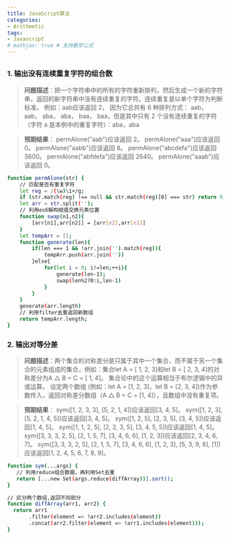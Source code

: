 ```yaml
---
title: JavaScript算法
categories: 
- Arithmetic
tags: 
- Javascript
# mathjax: true # 支持数学公式
---
```


## 

### 1. 输出没有连续重复字符的组合数

> **问题描述**：把一个字符串中的所有的字符重新排列，然后生成一个新的字符串，返回的新字符串中没有连续重复的字符。连续重复是以单个字符为判断标准。
 例如：aab应该返回 2， 因为它总共有 6 种排列方式： aab， aab， aba， aba， baa， baa，但是其中只有 2 个没有连续重复的字符（字符 a 是本例中的重复字符）：aba，aba

 > **预期结果**：
 permAlone("aab")应该返回 2。
 permAlone("aaa")应该返回 0。
 permAlone("aabb")应该返回 8。
 permAlone("abcdefa")应该返回 3600。
 permAlone("abfdefa")应该返回 2640。
 permAlone("aaab")应该返回 0。


``` bash
function permAlone(str) {
    // 匹配是否有重复字符
    let reg = /(\w)\1+/g;
    if (str.match(reg) !== null && str.match(reg)[0] === str) return 0;
    let arr = str.split('');
    // 利用es6解构赋值交换元素位置
    function swap(n1,n2){
        [arr[n1],arr[n2]] = [arr[n2],arr[n1]]
    } 
    let tempArr = [];
    function generate(len){
        if(len === 1 && !arr.join('').match(reg)){
            tempArr.push(arr.join(''))
        }else{
            for(let i = 0; i!=len;++i){
                generate(len-1);
                swap(len%2?0:i,len-1)
            }
        }
    } 
    generate(arr.length) 
    // 利用filter去重返回新数组
    return tempArr.length;
}
```

### 2. 输出对等分差

> **问题描述**：两个集合的对称差分是只属于其中一个集合，而不属于另一个集合的元素组成的集合，例如：集合let A = [ 1, 2, 3]和let B = [ 2, 3, 4]的对称差分为A △ B = C = [ 1, 4]。 集合论中的这个运算相当于布尔逻辑中的异或运算。
设定两个数组 (例如：let A = [1, 2, 3]，let B = [2, 3, 4])作为参数传入，返回对称差分数组（A △ B = C = [1, 4]），且数组中没有重复项。

 > **预期结果**：
 sym([1, 2, 3, 3], [5, 2, 1, 4])应该返回[3, 4, 5]。
 sym([1, 2, 3], [5, 2, 1, 4, 5])应该返回[3, 4, 5]。
 sym([1, 2, 5], [2, 3, 5], [3, 4, 5])应该返回[1, 4, 5]。
 sym([1, 1, 2, 5], [2, 2, 3, 5], [3, 4, 5, 5])应该返回[1, 4, 5]。
 sym([3, 3, 3, 2, 5], [2, 1, 5, 7], [3, 4, 6, 6], [1, 2, 3])应该返回[2, 3, 4, 6, 7]。
 sym([3, 3, 3, 2, 5], [2, 1, 5, 7], [3, 4, 6, 6], [1, 2, 3], [5, 3, 9, 8], [1])应该返回[1, 2, 4, 5, 6, 7, 8, 9]。

 ``` bash
function sym(...args) {
    // 利用reduce组合数据，再利用Set去重
    return [...new Set(args.reduce(diffArray))].sort();
}

// 区分两个数组,返回不同部分
function diffArray(arr1, arr2) {
   return arr1
        .filter(element => !arr2.includes(element))
        .concat(arr2.filter(element => !arr1.includes(element)));
}
```